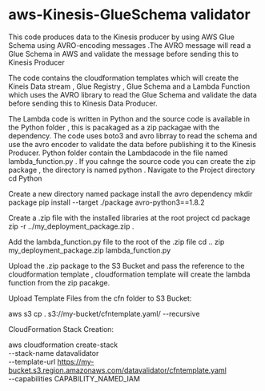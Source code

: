 # aws-Kinesis-GlueSchema validator
This code produces data to the Kinesis producer by using AWS Glue Schema using AVRO-encoding messages .The AVRO message will read a Glue Schema in AWS and validate the message before sending this to Kinesis Producer

The code contains the cloudformation templates which will create the Kineis Data stream , Glue Registry , Glue Schema and a Lambda Function which uses the AVRO library to read the Glue Schema and validate the data before sending this to Kinesis Data Producer. 

The Lambda code is written in Python and the source code is available in the Python folder , this is pacakaged as a zip packagae with the dependency. The code uses boto3 and avro librray to read the schema and use the avro encoder to validate the data before publishing it to the Kinesis Producer. Python folder contain the Lambdacode in the file named lambda_function.py . If you cahnge the source code you can create the zip package ,  the directory is named python . Navigate to the Project directory 
  cd Python

Create a new directory named package  install the avro dependency
  mkdir package
  pip install --target ./package avro-python3==1.8.2 

Create a .zip file with the installed libraries at the root project
  cd package
  zip -r ../my_deployment_package.zip .

Add the lambda_function.py file to the root of the .zip file
  cd ..
  zip my_deployment_package.zip lambda_function.py

Upload the .zip package to the S3 Bucket and pass the reference to the cloudformation template , cloudformation template will create the lambda function from the zip pacakge.

  
Upload Template Files from the cfn folder to S3 Bucket:

aws s3 cp . s3://my-bucket/cfntemplate.yaml/ --recursive

CloudFormation Stack Creation:

aws cloudformation create-stack \
--stack-name datavalidator \
--template-url https://my-bucket.s3.region.amazonaws.com/datavalidator/cfntemplate.yaml \
--capabilities CAPABILITY_NAMED_IAM
